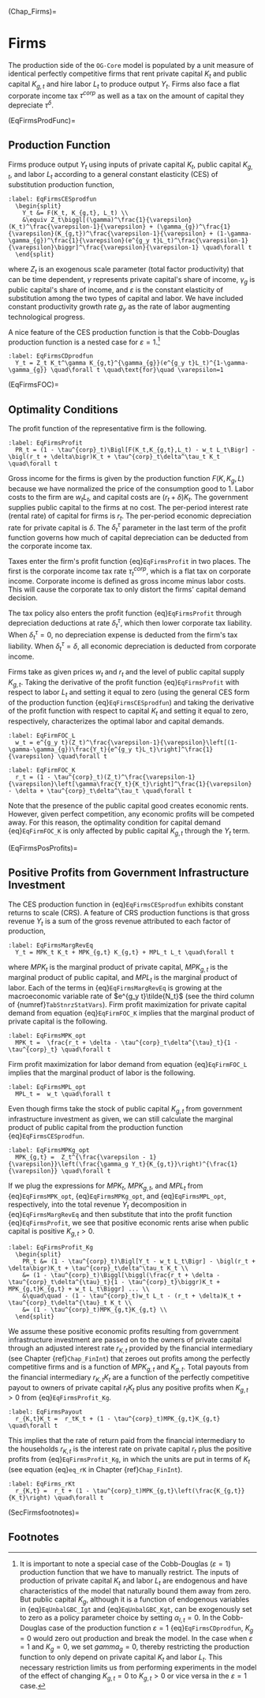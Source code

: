 (Chap_Firms)=
# Firms

The production side of the `OG-Core` model is populated by a unit measure of identical perfectly competitive firms that rent private capital $K_t$ and public capital $K_{g,t}$ and hire labor $L_t$ to produce output $Y_t$. Firms also face a flat corporate income tax $\tau^{corp}$ as well as a tax on the amount of capital they depreciate $\tau^\delta$.

(EqFirmsProdFunc)=
## Production Function

  Firms produce output $Y_t$ using inputs of private capital $K_t$, public capital $K_{g,t}$, and labor $L_t$ according to a general constant elasticity (CES) of substitution production function,

  ```{math}
  :label: EqFirmsCESprodfun
    \begin{split}
      Y_t &= F(K_t, K_{g,t}, L_t) \\
      &\equiv Z_t\biggl[(\gamma)^\frac{1}{\varepsilon}(K_t)^\frac{\varepsilon-1}{\varepsilon} + (\gamma_{g})^\frac{1}{\varepsilon}(K_{g,t})^\frac{\varepsilon-1}{\varepsilon} + (1-\gamma-\gamma_{g})^\frac{1}{\varepsilon}(e^{g_y t}L_t)^\frac{\varepsilon-1}{\varepsilon}\biggr]^\frac{\varepsilon}{\varepsilon-1} \quad\forall t
    \end{split}
  ```
  where $Z_t$ is an exogenous scale parameter (total factor productivity) that can be time dependent, $\gamma$ represents private capital's share of income, $\gamma_{g}$ is public capital's share of income, and $\varepsilon$ is the constant elasticity of substitution among the two types of capital and labor. We have included constant productivity growth rate $g_y$ as the rate of labor augmenting technological progress.

  A nice feature of the CES production function is that the Cobb-Douglas production function is a nested case for $\varepsilon=1$.[^Kg0_case]
  ```{math}
  :label: EqFirmsCDprodfun
    Y_t = Z_t K_t^\gamma K_{g,t}^{\gamma_{g}}(e^{g_y t}L_t)^{1-\gamma-\gamma_{g}} \quad\forall t \quad\text{for}\quad \varepsilon=1
  ```

(EqFirmsFOC)=
## Optimality Conditions

  The profit function of the representative firm is the following.

  ```{math}
  :label: EqFirmsProfit
    PR_t = (1 - \tau^{corp}_t)\Bigl[F(K_t,K_{g,t},L_t) - w_t L_t\Bigr] - \bigl(r_t + \delta\bigr)K_t + \tau^{corp}_t\delta^\tau_t K_t \quad\forall t
  ```

  Gross income for the firms is given by the production function $F(K,K_g,L)$ because we have normalized the price of the consumption good to 1. Labor costs to the firm are $w_t L_t$, and capital costs are $(r_t +\delta)K_t$. The government supplies public capital to the firms at no cost. The per-period interest rate (rental rate) of capital for firms is $r_t$. The per-period economic depreciation rate for private capital is $\delta$. The $\delta^\tau_t$ parameter in the last term of the profit function governs how much of capital depreciation can be deducted from the corporate income tax.

  Taxes enter the firm's profit function {eq}`EqFirmsProfit` in two places. The first is the corporate income tax rate $\tau^{corp}_t$, which is a flat tax on corporate income. Corporate income is defined as gross income minus labor costs. This will cause the corporate tax to only distort the firms' capital demand decision.

  The tax policy also enters the profit function {eq}`EqFirmsProfit` through depreciation deductions at rate $\delta^\tau_t$, which then lower corporate tax liability. When $\delta^\tau_t=0$, no depreciation expense is deducted from the firm's tax liability. When $\delta^\tau_t=\delta$, all economic depreciation is deducted from corporate income.

  Firms take as given prices $w_t$ and $r_t$ and the level of public capital supply $K_{g,t}$. Taking the derivative of the profit function {eq}`EqFirmsProfit` with respect to labor $L_t$ and setting it equal to zero (using the general CES form of the production function {eq}`EqFirmsCESprodfun`) and taking the derivative of the profit function with respect to capital $K_t$ and setting it equal to zero, respectively, characterizes the optimal labor and capital demands.

  ```{math}
  :label: EqFirmFOC_L
    w_t = e^{g_y t}(Z_t)^\frac{\varepsilon-1}{\varepsilon}\left[(1-\gamma-\gamma_{g})\frac{Y_t}{e^{g_y t}L_t}\right]^\frac{1}{\varepsilon} \quad\forall t
  ```

  ```{math}
  :label: EqFirmFOC_K
    r_t = (1 - \tau^{corp}_t)(Z_t)^\frac{\varepsilon-1}{\varepsilon}\left[\gamma\frac{Y_t}{K_t}\right]^\frac{1}{\varepsilon} - \delta + \tau^{corp}_t\delta^\tau_t \quad\forall t
  ```

  Note that the presence of the public capital good creates economic rents. However, given perfect competition, any economic profits will be competed away. For this reason, the optimality condition for capital demand {eq}`EqFirmFOC_K` is only affected by public capital $K_{g,t}$ through the $Y_t$ term.

(EqFirmsPosProfits)=
## Positive Profits from Government Infrastructure Investment

  The CES production function in {eq}`EqFirmsCESprodfun` exhibits constant returns to scale (CRS). A feature of CRS production functions is that gross revenue $Y_t$ is a sum of the gross revenue attributed to each factor of production,

  ```{math}
  :label: EqFirmsMargRevEq
    Y_t = MPK_t K_t + MPK_{g,t} K_{g,t} + MPL_t L_t \quad\forall t
  ```

  where $MPK_t$ is the marginal product of private capital, $MPK_{g,t}$ is the marginal product of public capital, and $MPL_t$ is the marginal product of labor. Each of the terms in {eq}`EqFirmsMargRevEq` is growing at the macroeconomic variable rate of $e^{g_y t}\tilde{N_t}$ (see the third column of {numref}`TabStnrzStatVars`). Firm profit maximization for private capital demand from equation {eq}`EqFirmFOC_K` implies that the marginal product of private capital is the following.

  ```{math}
  :label: EqFirmsMPK_opt
    MPK_t =  \frac{r_t + \delta - \tau^{corp}_t\delta^{\tau}_t}{1 - \tau^{corp}_t} \quad\forall t
  ```

  Firm profit maximization for labor demand from equation {eq}`EqFirmFOC_L` implies that the marginal product of labor is the following.

  ```{math}
  :label: EqFirmsMPL_opt
    MPL_t =  w_t \quad\forall t
  ```

  Even though firms take the stock of public capital $K_{g,t}$ from government infrastructure investment as given, we can still calculate the marginal product of public capital from the production function {eq}`EqFirmsCESprodfun`.

  ```{math}
  :label: EqFirmsMPKg_opt
    MPK_{g,t} =  Z_t^{\frac{\varepsilon - 1}{\varepsilon}}\left(\frac{\gamma_g Y_t}{K_{g,t}}\right)^{\frac{1}{\varepsilon}} \quad\forall t
  ```

  If we plug the expressions for $MPK_t$, $MPK_{g,t}$, and $MPL_t$ from {eq}`EqFirmsMPK_opt`, {eq}`EqFirmsMPKg_opt`, and {eq}`EqFirmsMPL_opt`, respectively, into the total revenue $Y_t$ decomposition in {eq}`EqFirmsMargRevEq` and then substitute that into the profit function {eq}`EqFirmsProfit`, we see that positive economic rents arise when public capital is positive $K_{g,t}>0$.

  ```{math}
  :label: EqFirmsProfit_Kg
    \begin{split}
      PR_t &= (1 - \tau^{corp}_t)\Bigl[Y_t - w_t L_t\Bigr] - \bigl(r_t + \delta\bigr)K_t + \tau^{corp}_t\delta^\tau_t K_t \\
      &= (1 - \tau^{corp}_t)\Biggl[\biggl(\frac{r_t + \delta - \tau^{corp}_t\delta^{\tau}_t}{1 - \tau^{corp}_t}\biggr)K_t + MPK_{g,t}K_{g,t} + w_t L_t\Biggr] ... \\
      &\quad\quad - (1 - \tau^{corp}_t)w_t L_t - (r_t + \delta)K_t + \tau^{corp}_t\delta^{\tau}_t K_t \\
      &= (1 - \tau^{corp}_t)MPK_{g,t}K_{g,t} \\
    \end{split}
  ```

  We assume these positive economic profits resulting from government infrastructure investment are passed on to the owners of private capital through an adjusted interest rate $r_{K,t}$ provided by the financial intermediary (see Chapter {ref}`Chap_FinInt`) that zeroes out profits among the perfectly competitive firms and is a function of $MPK_{g,t}$ and $K_{g,t}$. Total payouts from the financial intermediary $r_{K,t}K_t$ are a function of the perfectly competitive payout to owners of private capital $r_t K_t$ plus any positive profits when $K_{g,t}>0$ from {eq}`EqFirmsProfit_Kg`.

  ```{math}
  :label: EqFirmsPayout
    r_{K,t}K_t =  r_tK_t + (1 - \tau^{corp}_t)MPK_{g,t}K_{g,t} \quad\forall t
  ```

  This implies that the rate of return paid from the financial intermediary to the households $r_{K,t}$ is the interest rate on private capital $r_t$ plus the positive profits from {eq}`EqFirmsProfit_Kg`, in which the units are put in terms of $K_t$ (see equation {eq}`eq_rK` in Chapter {ref}`Chap_FinInt`).

  ```{math}
  :label: EqFirms_rKt
    r_{K,t} =  r_t + (1 - \tau^{corp}_t)MPK_{g,t}\left(\frac{K_{g,t}}{K_t}\right) \quad\forall t
  ```

(SecFirmsfootnotes)=
## Footnotes

  [^Kg0_case]: It is important to note a special case of the Cobb-Douglas ($\varepsilon=1$) production function that we have to manually restrict. The inputs of production of private capital $K_t$ and labor $L_t$ are endogenous and have characteristics of the model that naturally bound them away from zero. But public capital $K_g$, although it is a function of endogenous variables in {eq}`EqUnbalGBC_Igt` and {eq}`EqUnbalGBC_Kgt`, can be exogenously set to zero as a policy parameter choice by setting $\alpha_{I,t}=0$. In the Cobb-Douglas case of the production function $\varepsilon=1$ {eq}`EqFirmsCDprodfun`, $K_g=0$ would zero out production and break the model. In the case when $\varepsilon=1$ and $K_g=0$, we set $gamma_g=0$, thereby restricting the production function to only depend on private capital $K_t$ and labor $L_t$. This necessary restriction limits us from performing experiments in the model of the effect of changing $K_{g,t}=0$ to $K_{g,t}>0$ or vice versa in the $\varepsilon=1$ case.
